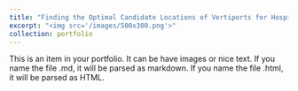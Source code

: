 ```yaml
---
title: "Finding the Optimal Candidate Locations of Vertiports for Hospital Accessibility using K-Means"
excerpt: "<img src='/images/500x300.png'>"
collection: portfolio
---
```


This is an item in your portfolio. It can be have images or nice text. If you name the file .md, it will be parsed as markdown. If you name the file .html, it will be parsed as HTML. 
